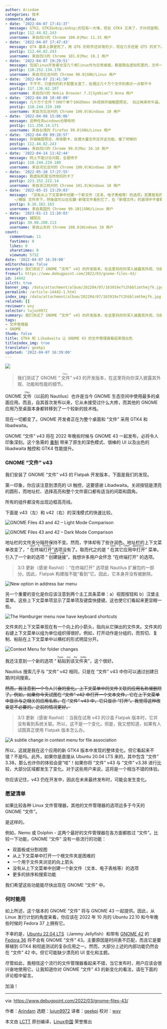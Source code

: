 ```yaml
---
author: Arindam
categories: 技术
comments_data:
- date: '2022-04-07 17:41:37'
  message: GTK2、GTK3&nbsp;&nbsp;的包有一大堆，现在 GTK4 又来了，子孙同堂啊。
  postip: 112.44.82.243
  username: 来自四川的 Chrome 100.0|Mac 11.15 用户
- date: '2022-04-07 17:47:43'
  message: QT4 基本上算是死了，用 QT6 的软件还非常的少，现在几乎还是 QT5 的天下。
  postip: 112.44.82.243
  username: 来自四川的 Chrome 101.0|Mac 10.1 用户
- date: '2022-04-07 19:29:51'
  message: 包括linux开发者也没几个用linux作为日常桌面，都是跑在虚拟机里的，文件一多，就卡成狗了。
  postip: 110.252.134.178
  username: 来自河北沧州的 Chrome 90.0|GNU/Linux 用户
- date: '2022-04-07 21:41:50'
  message: 不不不，只是你的机子配置太渣了，处理过几十万个文件的表示一点都不卡
  postip: 117.136.62.107
  username: 来自四川的 Nokia Browser 7.3|Symbian^3 Anna 用户
- date: '2022-04-08 10:40:09'
  message: 几十万个文件？300个单个10G的mov 8k视频开缩略图预览， 玩过再来吹牛逼。
  postip: 110.244.219.100
  username: 来自河北沧州的 Chrome 100.0|Windows 10 用户
- date: '2022-04-08 15:06:06'
  message: 这种任务windows也够呛吧
  postip: 111.250.14.171
  username: 来自台湾的 Firefox 99.0|GNU/Linux 用户
- date: '2022-04-09 09:28:57'
  message: 开缩略图预览，用啥都卡，处理大量文件还开这功能，傻了吧唧的
  postip: 112.44.82.243
  username: 来自四川的 Chrome 99.0|Mac 10.10 用户
- date: '2022-04-14 11:42:44'
  message: 网上不能讨论问题，全是喷子
  postip: 110.244.219.100
  username: 来自河北沧州的 Chrome 100.0|Windows 10 用户
- date: '2022-05-10 17:27:55'
  message: 跑虚拟机里当然他妈的卡了
  postip: 223.252.222.14
  username: 来自浙江杭州的 Chrome 101.0|Windows 10 用户
- date: '2022-05-15 13:29:03'
  message: 「没有从上下文菜单中创建一个新文件（文本、电子表格等）的选项」其實是有的，Nautilus的新建文件是依賴於home下的「模版」文件夾的，你可以將任何空白文件添加到
    ~/模版 文件夾下，然後就可以在右鍵-新增文件看到它了，在「新增文件」的選項中不會顯示擴展名，只會顯示文件名。他的原理是從「模版」文件夾複製一份到你要創建的目錄，你甚至可以把常用的模版，例如合同的模版很方便的添加到右鍵
  postip: 8.26.182.163
  username: 来自美国的 Chrome 99.101|GNU/Linux 用户
- date: '2023-01-13 11:20:03'
  message: 捕捉云
  postip: 39.90.200.113
  username: 来自山东的 Chrome 108.0|Windows 10 用户
count:
  commentnum: 11
  favtimes: 0
  likes: 0
  sharetimes: 0
  viewnum: 5732
date: '2022-04-07 16:39:00'
editorchoice: false
excerpt: 我们测试了 GNOME “文件” v43 的开发版本，在这里将向你深入披露其外观、功能和性能的细节。
fromurl: https://www.debugpoint.com/2022/03/gnome-files-43/
id: 14442
islctt: true
banner_img: /data/attachment/album/202204/07/163919x7t2hbblzmthmjfk.jpg
permalink: /article-14442-1.html
index_img: /data/attachment/album/202204/07/163919x7t2hbblzmthmjfk.jpg.thumb.jpg
related: []
reviewer: wxy
selector: lujun9972
summary: 我们测试了 GNOME “文件” v43 的开发版本，在这里将向你深入披露其外观、功能和性能的细节。
tags:
- 文件管理器
- GNOME
thumb: false
title: GTK4 和 Libadwaita 让 GNOME 43 的文件管理器看起来很出色
titleindex_img: true
translator: geekpi
updated: '2022-04-07 16:39:00'
---
```


![](/data/attachment/album/202204/07/163919x7t2hbblzmthmjfk.jpg)



> 
> 我们测试了 GNOME “<ruby> 文件 <rt>  Files </rt></ruby>” v43 的开发版本，在这里将向你深入披露其外观、功能和性能的细节。
> 
> 
> 


GNOME <ruby> 文件 <rt>  Files </rt></ruby>（以前的 Nautilus）也许是当今 GNOME 生态空间中使用最多的桌面应用。而且，自其首次发布以来，它从未接受过什么大修，而其他的 GNOME 应用乃至桌面本身都转移到了一个较新的技术栈。


现在一切都变了。GNOME 开发者正在为整个桌面和 “文件” 采用 GTK4 和 libadwaita。


GNOME “文件” v43 将在 2022 年晚些时候与 GNOME 43 一起发布，必将令人印象深刻。这个急需的 [重制](https://gitlab.gnome.org/GNOME/nautilus) 带来了原生的深色模式、很棒的 UI 以及出色的 libadwaita 触控和 GTK4 性能提升。


### GNOME “文件” v43


我们安装了 GNOME “文件” v43 的 Flatpak 开发版本，下面是我们的发现。


第一印象，你应该注意到漂亮的 UI 触控，这要感谢 Libadwaita。关闭按钮是漂亮的圆形，而地址栏、选择高亮和整个文件窗口都有适当的间距和圆角。


所有的组件都没有出现边框高亮线。


下面是 v43（左）和 v42（右）的深浅模式的快速比较。


![GNOME Files 43 and 42 – Light Mode Comparison](/data/attachment/album/202204/07/163939hn1u8fjxomp9dgcg.jpg)


![GNOME Files 43 and 42 – Dark Mode Comparison](/data/attachment/album/202204/07/163939npqa5xdrypd8nq85.jpg)


地址栏的文件夹分隔符保持不变。然而，字体却有了些许润色。地址栏的上下文菜单改变了，“<ruby> 在终端打开 <rt>  Open in Terminal </rt></ruby>”选项没有了。取而代之的是 “<ruby> 在其它应用中打开 <rt>  Open in Other application </rt></ruby>” 菜单。引入了一个新的选项 “<ruby> 创建链接 <rt>  Create Link </rt></ruby>”。我想许多用户会怀念 “在终端打开” 的选项。



> 
> 3/3 更新（感谢 Rashid）：“在终端打开” 选项是 Nautilus 扩展包的一部分。因此，Flatpak 构建版不能“看到”它。因此，它本身并没有被删除。
> 
> 
> 


![New option in address bar menu](/data/attachment/album/202204/07/163939ybkcuzacbscufgwb.jpg)


另一个重要的变化是你应该注意到两个主工具条菜单：a）视图按钮和 b）汉堡主菜单。这些上下文菜单项显示了菜单项及键盘快捷键。这也使它们看起来更显眼一些。


![The Hamburger menu now have keyboard shortcuts](/data/attachment/album/202204/07/163939qrskcnnqfg71rnio.jpg)


文件夹的上下文菜单现在有一个向上的小箭头，指向从它弹出的文件夹。文件夹的右键上下文菜单以组为单位组织得很好。例如，打开动作是分组的，而剪切、复制、粘贴在上下文菜单中以横杠的形式明显分开。


![Context Menu for folder changes](/data/attachment/album/202204/07/163939coplpegg3olw225b.jpg)


我还注意到一个新的选项 “<ruby> 粘贴到该文件夹 <rt>  Paste into the folder </rt></ruby>”，这个很好。


Nautilus 搜索几乎与 “文件” v42 相同，只是在 “文件” v43 中你可以通过创建日期/时间搜索。


~~然而，我注意到一个令人兴奋的变化。上下文菜单中的文件关联的应用名称被删除了。例如，如果你今天试图在 “文件” v42 中打开一个文本文件，它在上下文菜单中显示与之相关的应用名称。在 “文件” v43 中，它只显示 “打开”。我觉得这种改变是不必要的。之前的情况更好。~~



> 
> 3/3 更新（感谢 Rashid）：当我在试用 v43 的沙盒 Flatpak 版本时，它并没有看到系统关联。所以，这不是一个变化。但是，我又想知道，如果有人试图真正使用 Flatpak 版本怎么办。
> 
> 
> 


![A subtle change in context menu for file association](/data/attachment/album/202204/07/163940la6o4i2vrmckux4a.jpg)


所以，这就是我在这个应用的新 GTK4 版本中发现的整体变化。但它看起来不错？不是吗。此外，如果你是直接从 Ubuntu 20.04 LTS 来的，其中包含 “文件” 3.38，那么也许你的体验会是“哇”！如果你将 “文件” v43 与 “文件” v3.38 进行比较，大部分区域都发生了变化。对于这些用户来说，这将是一个相当不错的体验。


你应该记住，v43 仍在开发中，因此在未来最终发布时，可能会发生变化。


### 愿望清单


如果比较各种 Linux 文件管理器，其他的文件管理器的选项远多于今天的 GNOME “文件”。


是这样的。


例如，Nemo 或 Dolphin - 这两个最好的文件管理器在各方面都胜过 “文件”。比较一下功能，GNOME “文件” 没有一些流行的功能：


* 双面板或分割视图
* 从上下文菜单中打开一个根文件夹是困难的
* 一个用于文件夹浏览的向上箭头
* 没有从上下文菜单中创建一个新文件（文本、电子表格等）的选项
* 更多的排序和搜索功能


我们希望这些功能能尽快出现在 GNOME “文件” 中。


### 何时能用


如上所述，这个版本的 GNOME “文件” 将与 GNOME 43 一起提供。因此，从 Linux 发行计划的角度来看，你应该在 2022 年 10 月的 Ubuntu 22.10 和今年晚些时候的 Fedora 37 上拥有它。


不幸的是，[Ubuntu 22.04 LTS](https://www.debugpoint.com/2022/01/ubuntu-22-04-lts/)（Jammy Jellyfish）和带有 [GNOME 42](https://www.debugpoint.com/2021/12/gnome-42/) 的 [Fedora 36](https://www.debugpoint.com/2022/02/fedora-36/) 将不会有 GNOME “文件” 43。主要原因是时间表不匹配，而且它是要移植到 GTK4 和彻底测试的复杂应用之一。然而，大部分上述的内部功能仍然会在 “文件” 42 中。但它可能缺少漂亮的 UI 变化和主题。


尽管如此，我相信这个流行的文件管理器看起来不错，当它发布时，用户应该会很兴奋地使用它。让我知道你对 GNOME “文件” 43 的新变化的看法，请在下面的评论框中留言。


加油！




---


via: <https://www.debugpoint.com/2022/03/gnome-files-43/>


作者：[Arindam](https://www.debugpoint.com/author/admin1/) 选题：[lujun9972](https://github.com/lujun9972) 译者：[geekpi](https://github.com/geekpi) 校对：[wxy](https://github.com/wxy)


本文由 [LCTT](https://github.com/LCTT/TranslateProject) 原创编译，[Linux中国](https://linux.cn/) 荣誉推出